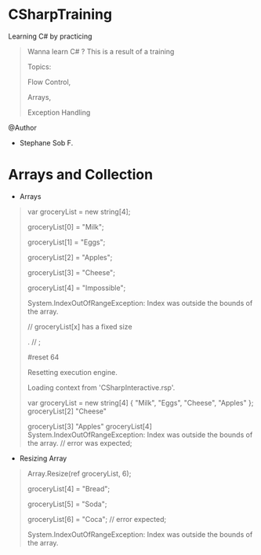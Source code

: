 # CSharpTraining

Learning C# by practicing


>
> Wanna learn C# ?
> This is a result of a training
> 
> Topics: 
> 
> Flow Control,
> 
> Arrays,
> 
> Exception Handling
>

@Author
- Stephane Sob F.


# Arrays and Collection
- Arrays
>
> var groceryList = new string[4];
> 
> groceryList[0] = "Milk";
> 
> groceryList[1] = "Eggs";
> 
> groceryList[2] = "Apples";
> 
> groceryList[3] = "Cheese";
> 
> groceryList[4] = "Impossible";
> 
> System.IndexOutOfRangeException: Index was outside the bounds of the array.
> 
> // groceryList[x] has a fixed size
> 
> . // ;
> 
> #reset 64
> 
> Resetting execution engine.
> 
> Loading context from 'CSharpInteractive.rsp'.
>
> var groceryList = new string[4] { "Milk", "Eggs", "Cheese", "Apples" };
> groceryList[2]
> "Cheese"
> 
> groceryList[3]
> "Apples"
> groceryList[4]
> System.IndexOutOfRangeException: Index was outside the bounds of the array.
> // error was expected;
> 
- Resizing Array
> 
> Array.Resize(ref groceryList, 6);
> 
> groceryList[4] = "Bread";
> 
> groceryList[5] = "Soda";
> 
> groceryList[6] = "Coca"; // error expected;
> 
> System.IndexOutOfRangeException: Index was outside the bounds of the array.
> 
>
